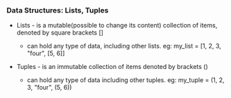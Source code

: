 ### Data Structures: Lists, Tuples

* Lists - is a mutable(possible to change its content) collection of items, denoted by square brackets []
	- can hold any type of data, including other lists.
		eg: my_list = [1, 2, 3, "four", [5, 6]]

* Tuples - is an immutable collection of items denoted by brackets ()
	- can hold any type of data including other tuples.
		eg: my_tuple = (1, 2, 3, "four", (5, 6))
